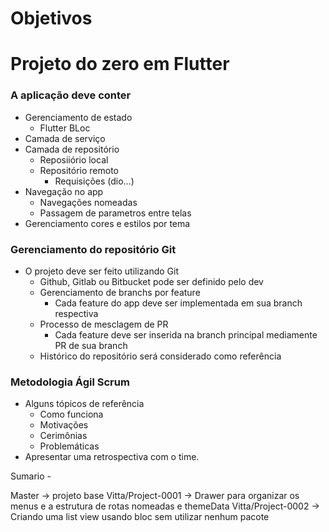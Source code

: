 # Objetivos

# Projeto do zero em Flutter

### A aplicação deve conter

- Gerenciamento de estado
    - Flutter BLoc
- Camada de serviço
- Camada de repositório
    - Reposiiório local
    - Repositório remoto
        - Requisições (dio…)
- Navegação no app
    - Navegações nomeadas
    - Passagem de parametros entre telas
- Gerenciamento cores e estilos por tema

### Gerenciamento do repositório Git

- O projeto deve ser feito utilizando Git
    - Github, Gitlab ou Bitbucket pode ser definido pelo dev
    - Gerenciamento de branchs por feature
        - Cada feature do app deve ser implementada em sua branch respectiva
    - Processo de mesclagem de PR
        - Cada feature deve ser inserida na branch principal mediamente PR de sua branch
    - Histórico do repositório será considerado como referência

### Metodologia Ágil Scrum

- Alguns tópicos de referência
    - Como funciona
    - Motivações
    - Cerimônias
    - Problemáticas
- Apresentar uma retrospectiva com o time.


Sumario -

Master -> projeto base
Vitta/Project-0001 -> Drawer para organizar os menus e a estrutura de rotas nomeadas e themeData
Vitta/Project-0002 -> Criando uma list view usando bloc sem utilizar nenhum pacote 